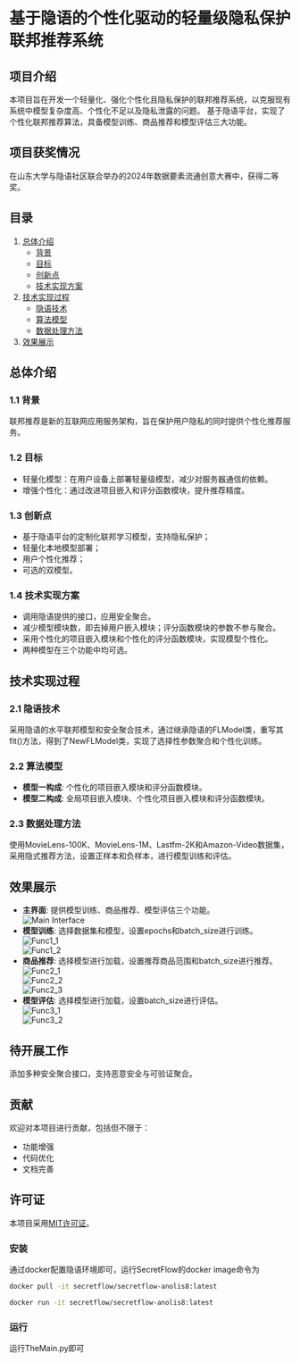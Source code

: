 # 基于隐语的个性化驱动的轻量级隐私保护联邦推荐系统

## 项目介绍

本项目旨在开发一个轻量化、强化个性化且隐私保护的联邦推荐系统，以克服现有系统中模型复杂度高、个性化不足以及隐私泄露的问题。
基于隐语平台，实现了个性化联邦推荐算法，具备模型训练、商品推荐和模型评估三大功能。

## 项目获奖情况

在山东大学与隐语社区联合举办的2024年数据要素流通创意大赛中，获得二等奖。

## 目录

1. [总体介绍](#总体介绍)
   - [背景](#11-背景)
   - [目标](#12-目标)
   - [创新点](#13-创新点)
   - [技术实现方案](#14-技术实现方案)
2. [技术实现过程](#技术实现过程)
   - [隐语技术](#21-隐语技术)
   - [算法模型](#22-算法模型)
   - [数据处理方法](#23-数据处理方法)
3. [效果展示](#效果展示)

## 总体介绍

### 1.1 背景

联邦推荐是新的互联网应用服务架构，旨在保护用户隐私的同时提供个性化推荐服务。

### 1.2 目标

- 轻量化模型：在用户设备上部署轻量级模型，减少对服务器通信的依赖。
- 增强个性化：通过改进项目嵌入和评分函数模块，提升推荐精度。

### 1.3 创新点

- 基于隐语平台的定制化联邦学习模型，支持隐私保护；
- 轻量化本地模型部署；
- 用户个性化推荐；
- 可选的双模型。

### 1.4 技术实现方案

- 调用隐语提供的接口，应用安全聚合。
- 减少模型模块数，即去掉用户嵌入模块；评分函数模块的参数不参与聚合。
- 采用个性化的项目嵌入模块和个性化的评分函数模块，实现模型个性化。
- 两种模型在三个功能中均可选。

## 技术实现过程

### 2.1 隐语技术

采用隐语的水平联邦模型和安全聚合技术，通过继承隐语的FLModel类，重写其fit()方法，得到了NewFLModel类，实现了选择性参数聚合和个性化训练。

### 2.2 算法模型

- **模型一构成**: 个性化的项目嵌入模块和评分函数模块。
- **模型二构成**: 全局项目嵌入模块、个性化项目嵌入模块和评分函数模块。

### 2.3 数据处理方法

使用MovieLens-100K、MovieLens-1M、Lastfm-2K和Amazon-Video数据集，采用隐式推荐方法，设置正样本和负样本，进行模型训练和评估。

## 效果展示

- **主界面**: 提供模型训练、商品推荐、模型评估三个功能。
  <div style="text-align: left;">
  <img src="./images/主界面.png" alt="Main Interface" />
   </div>
- **模型训练**: 选择数据集和模型，设置epochs和batch_size进行训练。
  <div style="text-align: left;">
  <img src="./images/功能1_1.png" alt="Func1_1" />
   </div>
   <div style="text-align: left;">
  <img src="./images/功能1_2.png" alt="Func1_2" />
   </div>
- **商品推荐**: 选择模型进行加载，设置推荐商品范围和batch_size进行推荐。
  <div style="text-align: left;">
  <img src="./images/功能2_1.png" alt="Func2_1" />
   </div>
   <div style="text-align: left;">
  <img src="./images/功能2_2.png" alt="Func2_2" />
   </div>
   <div style="text-align: left;">
  <img src="./images/功能2_3.png" alt="Func2_3" />
   </div>
- **模型评估**: 选择模型进行加载，设置batch_size进行评估。
  <div style="text-align: left;">
  <img src="./images/功能3_1.png" alt="Func3_1" />
   </div>
   <div style="text-align: left;">
  <img src="./images/功能3_2.png" alt="Func3_2" />
   </div>

## 待开展工作

添加多种安全聚合接口，支持恶意安全与可验证聚合。

## 贡献

欢迎对本项目进行贡献，包括但不限于：

- 功能增强
- 代码优化
- 文档完善

## 许可证

本项目采用[MIT许可证](LICENSE)。

### 安装
通过docker配置隐语环境即可，运行SecretFlow的docker image命令为
```bash 
docker pull -it secretflow/secretflow-anolis8:latest
```
```bash 
docker run -it secretflow/secretflow-anolis8:latest
```
### 运行
运行TheMain.py即可
